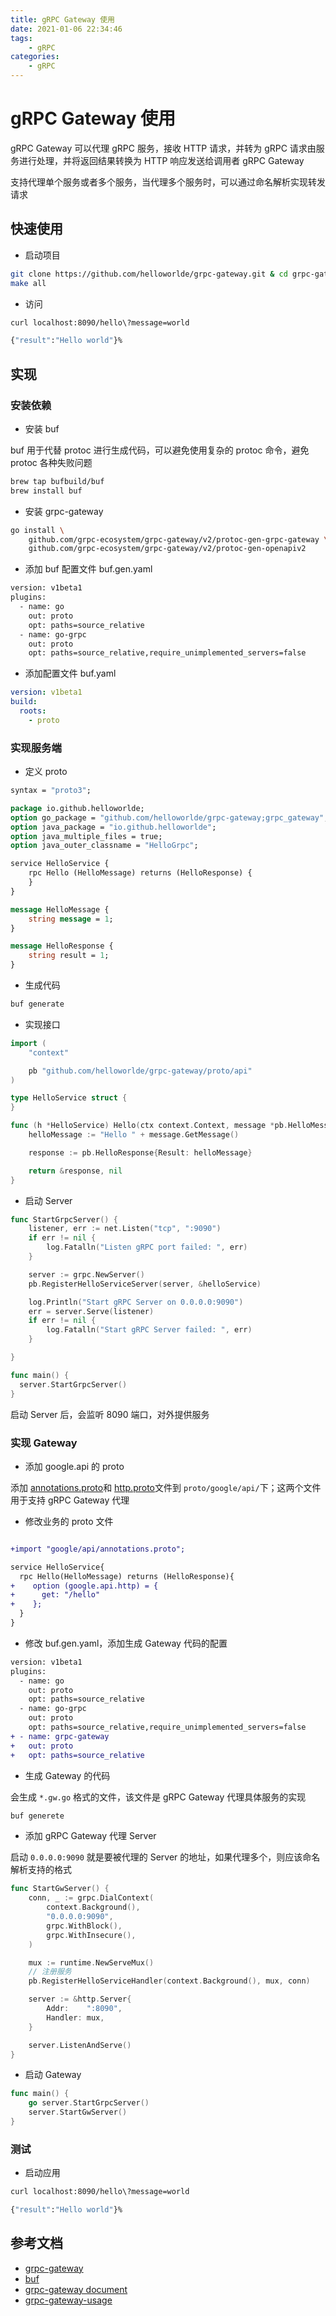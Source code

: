 ```yaml
---
title: gRPC Gateway 使用
date: 2021-01-06 22:34:46
tags:
    - gRPC
categories: 
    - gRPC
---
```


# gRPC Gateway 使用

gRPC Gateway 可以代理 gRPC 服务，接收 HTTP 请求，并转为 gRPC 请求由服务进行处理，并将返回结果转换为 HTTP 响应发送给调用者 gRPC Gateway

支持代理单个服务或者多个服务，当代理多个服务时，可以通过命名解析实现转发请求

## 快速使用

- 启动项目

```bash
git clone https://github.com/helloworlde/grpc-gateway.git & cd grpc-gateway
make all 
```

- 访问

```bash
curl localhost:8090/hello\?message=world

{"result":"Hello world"}%
```

## 实现

### 安装依赖

- 安装 buf

buf 用于代替 protoc 进行生成代码，可以避免使用复杂的 protoc 命令，避免 protoc 各种失败问题

```bash
brew tap bufbuild/buf
brew install buf
```

- 安装 grpc-gateway

```bash
go install \
    github.com/grpc-ecosystem/grpc-gateway/v2/protoc-gen-grpc-gateway \
    github.com/grpc-ecosystem/grpc-gateway/v2/protoc-gen-openapiv2
```

- 添加 buf 配置文件 buf.gen.yaml

```diff
version: v1beta1
plugins:
  - name: go
    out: proto
    opt: paths=source_relative
  - name: go-grpc
    out: proto
    opt: paths=source_relative,require_unimplemented_servers=false
```

- 添加配置文件 buf.yaml

```yaml
version: v1beta1
build:
  roots:
    - proto
```

### 实现服务端

- 定义 proto

```protobuf
syntax = "proto3";

package io.github.helloworlde;
option go_package = "github.com/helloworlde/grpc-gateway;grpc_gateway";
option java_package = "io.github.helloworlde";
option java_multiple_files = true;
option java_outer_classname = "HelloGrpc";

service HelloService {
    rpc Hello (HelloMessage) returns (HelloResponse) {
    }
}

message HelloMessage {
    string message = 1;
}

message HelloResponse {
    string result = 1;
}
```

- 生成代码

```bash
buf generate
```

- 实现接口

```go
import (
    "context"

    pb "github.com/helloworlde/grpc-gateway/proto/api"
)

type HelloService struct {
}

func (h *HelloService) Hello(ctx context.Context, message *pb.HelloMessage) (*pb.HelloResponse, error) {
	helloMessage := "Hello " + message.GetMessage()

	response := pb.HelloResponse{Result: helloMessage}

	return &response, nil
}

```

- 启动 Server

```go
func StartGrpcServer() {
	listener, err := net.Listen("tcp", ":9090")
	if err != nil {
		log.Fatalln("Listen gRPC port failed: ", err)
	}

	server := grpc.NewServer()
	pb.RegisterHelloServiceServer(server, &helloService)

	log.Println("Start gRPC Server on 0.0.0.0:9090")
	err = server.Serve(listener)
	if err != nil {
		log.Fatalln("Start gRPC Server failed: ", err)
	}

}
```

```go
func main() {
  server.StartGrpcServer()
}
```

启动 Server 后，会监听 8090 端口，对外提供服务

### 实现 Gateway

- 添加 google.api 的 proto

添加 [annotations.proto](https://github.com/grpc-ecosystem/grpc-gateway/blob/master/third_party/googleapis/google/api/annotations.proto)和 [http.proto](https://github.com/grpc-ecosystem/grpc-gateway/blob/master/third_party/googleapis/google/api/http.proto)文件到 `proto/google/api/`下；这两个文件用于支持 gRPC Gateway 代理

- 修改业务的 proto 文件

```diff

+import "google/api/annotations.proto";

service HelloService{
  rpc Hello(HelloMessage) returns (HelloResponse){
+    option (google.api.http) = {
+      get: "/hello"
+    };
  }
}

```

- 修改 buf.gen.yaml，添加生成 Gateway 代码的配置

```diff
version: v1beta1
plugins:
  - name: go
    out: proto
    opt: paths=source_relative
  - name: go-grpc
    out: proto
    opt: paths=source_relative,require_unimplemented_servers=false
+ - name: grpc-gateway
+   out: proto
+   opt: paths=source_relative
```

- 生成 Gateway 的代码

会生成 `*.gw.go` 格式的文件，该文件是 gRPC Gateway 代理具体服务的实现

```bash
buf generete
```

- 添加 gRPC Gateway 代理 Server

启动 `0.0.0.0:9090` 就是要被代理的 Server 的地址，如果代理多个，则应该命名解析支持的格式

```go
func StartGwServer() {
	conn, _ := grpc.DialContext(
		context.Background(),
		"0.0.0.0:9090",
		grpc.WithBlock(),
		grpc.WithInsecure(),
	)

	mux := runtime.NewServeMux()
	// 注册服务
	pb.RegisterHelloServiceHandler(context.Background(), mux, conn)

	server := &http.Server{
		Addr:    ":8090",
		Handler: mux,
	}

	server.ListenAndServe()
}
```

- 启动 Gateway

```go
func main() {
	go server.StartGrpcServer()
	server.StartGwServer()
}
```

### 测试

- 启动应用

```bash
curl localhost:8090/hello\?message=world

{"result":"Hello world"}%
```



## 参考文档

- [grpc-gateway](https://github.com/grpc-ecosystem/grpc-gateway)
- [buf](https://buf.build/)
- [grpc-gateway document](https://grpc-ecosystem.github.io/grpc-gateway/)
- [grpc-gateway-usage](https://github.com/helloworlde/grpc-gateway)